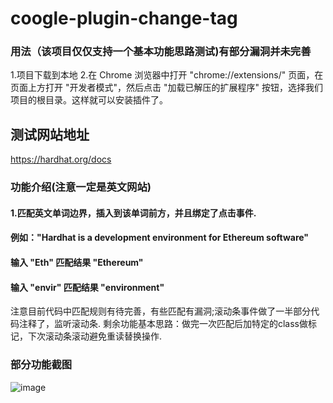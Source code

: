 # coogle-plugin-change-tag
### 用法（该项目仅仅支持一个基本功能思路测试)有部分漏洞并未完善
1.项目下载到本地
2.在 Chrome 浏览器中打开 "chrome://extensions/" 页面，在页面上方打开 "开发者模式"，然后点击 "加载已解压的扩展程序" 按钮，选择我们项目的根目录。这样就可以安装插件了。
## 测试网站地址
https://hardhat.org/docs
### 功能介绍(注意一定是英文网站)
 #### 1.匹配英文单词边界，插入到该单词前方，并且绑定了点击事件.
 #### 例如："Hardhat is a development environment for  Ethereum software" 
  #### 输入 "Eth" 匹配结果 "Ethereum"
  #### 输入 "envir" 匹配结果 "environment"
 注意目前代码中匹配规则有待完善，有些匹配有漏洞;滚动条事件做了一半部分代码注释了，监听滚动条.
 剩余功能基本思路：做完一次匹配后加特定的class做标记，下次滚动条滚动避免重读替换操作.
 ### 部分功能截图
 
![image](https://github.com/user-attachments/assets/335a4162-4acb-4241-b0b5-f031f1a575a1)

